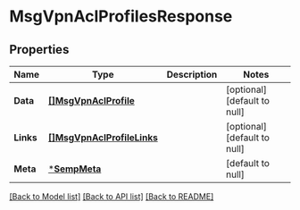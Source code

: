 # MsgVpnAclProfilesResponse

## Properties
Name | Type | Description | Notes
------------ | ------------- | ------------- | -------------
**Data** | [**[]MsgVpnAclProfile**](MsgVpnAclProfile.md) |  | [optional] [default to null]
**Links** | [**[]MsgVpnAclProfileLinks**](MsgVpnAclProfileLinks.md) |  | [optional] [default to null]
**Meta** | [***SempMeta**](SempMeta.md) |  | [default to null]

[[Back to Model list]](../README.md#documentation-for-models) [[Back to API list]](../README.md#documentation-for-api-endpoints) [[Back to README]](../README.md)

